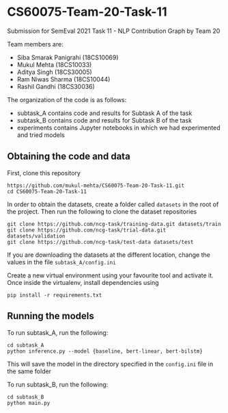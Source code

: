 # CS60075-Team-20-Task-11

Submission for SemEval 2021 Task 11 - NLP Contribution Graph by Team 20

Team members are:

- Siba Smarak Panigrahi (18CS10069)
- Mukul Mehta (18CS10033)
- Aditya Singh (18CS30005)
- Ram Niwas Sharma (18CS10044)
- Rashil Gandhi (18CS30036)

The organization of the code is as follows:

- subtask_A contains code and results for Subtask A of the task
- subtask_B contains code and results for Subtask B of the task
- experiments contains Jupyter notebooks in which we had experimented and tried models

## Obtaining the code and data

First, clone this repository

```
https://github.com/mukul-mehta/CS60075-Team-20-Task-11.git
cd CS60075-Team-20-Task-11
```

In order to obtain the datasets, create a folder called `datasets` in the root of the project. Then run the following
to clone the dataset repositories

```
git clone https://github.com/ncg-task/training-data.git datasets/train
git clone https://github.com/ncg-task/trial-data.git datasets/validation
git clone https://github.com/ncg-task/test-data datasets/test
```

If you are downloading the datasets at the different location, change the values in the file `subtask_A/config.ini`

Create a new virtual environment using your favourite tool and activate it. Once inside the virtualenv, install dependencies using

```
pip install -r requirements.txt
```

## Running the models

To run subtask_A, run the following:

```
cd subtask_A
python inference.py --model {baseline, bert-linear, bert-bilstm}
```

This will save the model in the directory specified in the `config.ini` file in the same folder

To run subtask_B, run the following:

```
cd subtask_B
python main.py
```
